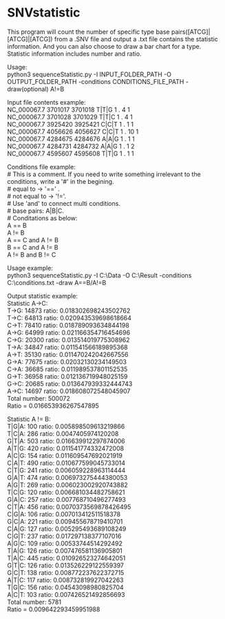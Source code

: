 # SNVstatistic

This program will count the number of specific type base pairs([ATCG]|[ATCG]|[ATCG]) from a .SNV file and output a .txt file contains the statistic information. And you can also choose to draw a bar chart for a type. Statistic information includes number and ratio.

Usage:  
  python3 sequenceStatistic.py -I INPUT_FOLDER_PATH -O OUTPUT_FOLDER_PATH -conditions CONDITIONS_FILE_PATH -draw(optional) A!=B  
  
  Input file contents example:  
        NC_000067.7	3701017	3701018	T|T|G	1	.	4	1  
        NC_000067.7	3701028	3701029	T|T|C	1	.	4	1  
        NC_000067.7	3925420	3925421	C|C|T	1	.	1	1  
        NC_000067.7	4056626	4056627	C|C|T	1	.	10	1  
        NC_000067.7	4284675	4284676	A|A|G	1	.	1	1  
        NC_000067.7	4284731	4284732	A|A|G	1	.	1	2  
        NC_000067.7	4595607	4595608	T|T|G	1	.	1	1  
  
  Conditions file example:  
        # This is a comment. If you need to write something irrelevant to the conditions, write a '#' in the begining.  
        # equal to -> '==' .  
        # not equal to -> '!='.  
        # Use 'and' to connect multi conditions.  
        # base pairs: A|B|C.  
        # Conditations as below:  
        A == B  
        A != B  
        A == C and A != B  
        B == C and A != B  
        A != B and B != C  
  
  Usage example:  
        python3 sequenceStatistic.py -I C:\Data -O C:\Result -conditions C:\conditions.txt -draw A==B/A!=B  
  
  Output statistic example:  
        Statistic A->C:  
        T->G: 14873   ratio: 0.018302698243502762  
        T->C: 64813   ratio: 0.020943539698618664  
        C->T: 78410   ratio: 0.018789093634844198  
        A->G: 64999   ratio: 0.021166354716454696  
        C->G: 20300   ratio: 0.013514019775308962  
        T->A: 34847   ratio: 0.011541566189895368  
        A->T: 35130   ratio: 0.011470242042667556  
        G->A: 77675   ratio: 0.02032130234149503  
        C->A: 36685   ratio: 0.011989537801152535  
        G->T: 36958   ratio: 0.012136719948025159  
        G->C: 20685   ratio: 0.013647939332444743  
        A->C: 14697   ratio: 0.018608072548045907  
        Total number: 500072  
        Ratio = 0.016653936267547895  
        
Statistic A != B:  
T|G|A: 100   ratio: 0.005898509613219866  
T|C|A: 286   ratio: 0.0047405974120208  
G|T|A: 503   ratio: 0.016639912297874006  
A|T|G: 420   ratio: 0.011541774332472008  
A|C|G: 154   ratio: 0.011609547692021919  
C|A|T: 490   ratio: 0.010677599045733014  
C|T|G: 241   ratio: 0.006059228963114444  
G|A|T: 474   ratio: 0.006973275444380053  
A|G|T: 269   ratio: 0.006023002920743882  
T|C|G: 120   ratio: 0.006681034482758621  
G|A|C: 257   ratio: 0.007768710496277493  
C|T|A: 456   ratio: 0.0070373569878426495  
C|G|A: 106   ratio: 0.007013412511518378  
G|C|A: 221   ratio: 0.009455678719410701  
C|A|G: 127   ratio: 0.005295493689108249  
C|G|T: 237   ratio: 0.017297138377107016  
A|G|C: 109   ratio: 0.00533744514292492  
T|A|G: 126   ratio: 0.007476581136905801  
T|A|C: 445   ratio: 0.010926523274642051  
G|T|C: 126   ratio: 0.013526229122559397  
G|C|T: 138   ratio: 0.008772237622372715  
A|T|C: 117   ratio: 0.008732819927042263  
T|G|C: 156   ratio: 0.04543098980825704  
A|C|T: 103   ratio: 0.007426521492856693  
Total number: 5781  
Ratio = 0.009642293459951988  

